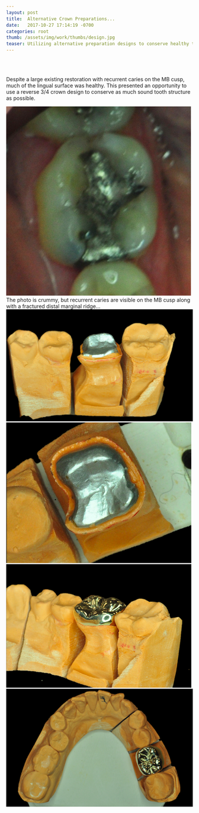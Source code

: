 ```yaml
---
layout: post
title:  Alternative Crown Preparations...
date:   2017-10-27 17:14:19 -0700
categories: root
thumb: /assets/img/work/thumbs/design.jpg
teaser: Utilizing alternative preparation designs to conserve healthy tooth structure...
---
```

<br>
<br/>

Despite a large existing restoration with recurrent caries on the MB cusp, much of the lingual surface was healthy. This presented an opportunity to use a reverse 3/4 crown design to conserve as much sound tooth structure as possible.

<div class='flex-parent mt48'>
 <div class='flex-child flex-child--no-shrink w600'><img src="/assets/img/work/full/js_preop.jpg" class="mr12 border border--gray border--2"/></div>
 <div class='flex-child flex-child--grow mt240'>
 The photo is crummy, but recurrent caries are visible on the MB cusp along with a fractured distal marginal ridge...
 </div>
</div>

<div class='flex-parent mt48'>
 <div class='flex-child flex-child--no-shrink w600'><img src="/assets/img/work/full/js_die_1.jpg" class="mr12 border border--gray border--2"/></div>
 <div class='flex-child flex-child--no-shrink w600'><img src="/assets/img/work/full/js_die_2.jpg" class="mr12 border border--gray border--2"/></div>
</div>

<div class='flex-parent mt48'>
 <div class='flex-child flex-child--no-shrink w600'><img src="/assets/img/work/full/js_gold_1.jpg" class="mr12 border border--gray border--2"/></div>
 <div class='flex-child flex-child--no-shrink w600'><img src="/assets/img/work/full/js_gold_2.jpg" class="mr12 border border--gray border--2"/></div>
</div>
